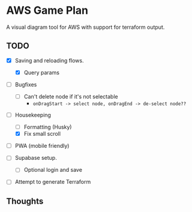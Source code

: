 # AWS Game Plan

A visual diagram tool for AWS with support for terraform output.


## TODO
- [x] Saving and reloading flows.
    - [x] Query params
- [ ] Bugfixes
    - [ ] Can't delete node if it's not selectable
        - `onDragStart -> select node, onDragEnd -> de-select node??`
- [ ] Housekeeping
    - [ ] Formatting (Husky)
    - [x] Fix small scroll
- [ ] PWA (mobile friendly)
- [ ] Supabase setup.
    - [ ] Optional login and save
- [ ] Attempt to generate Terraform


## Thoughts